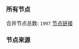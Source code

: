 ### 所有节点
合并节点总数: `1997`
[节点链接](https://raw.githubusercontent.com/rzhy1/11/master/sub/sub_merge_base64.txt)

### 节点来源